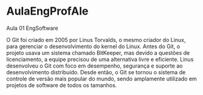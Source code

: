 # AulaEngProfAle
Aula 01 EngSoftware

O Git foi criado em 2005 por Linus Torvalds, o mesmo criador do Linux, para gerenciar o desenvolvimento do kernel do Linux. Antes do Git, o projeto usava um sistema chamado BitKeeper, mas devido a questões de licenciamento, a equipe precisou de uma alternativa livre e eficiente. Linus desenvolveu o Git com foco em desempenho, segurança e suporte ao desenvolvimento distribuído. Desde então, o Git se tornou o sistema de controle de versão mais popular do mundo, sendo amplamente utilizado em projetos de software de todos os tamanhos.